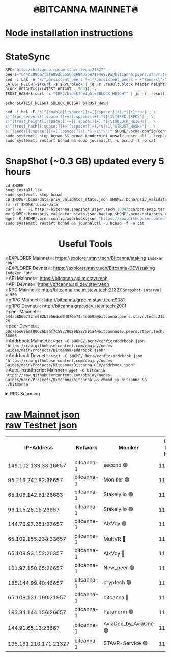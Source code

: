 <h1 align="center"> 🔥BITCANNA MAINNET🔥</h1>


[Node installation instructions](https://github.com/obajay/nodes-Guides/tree/main/Projects/Bitcanna)
=

# StateSync
```python
RPC="http://bitcanna.rpc.m.stavr.tech:21327"
peers="644ac886e7f2fe082b3556dc694076e71a4e959a@bitcanna.peers.stavr.tech:21326"
sed -i.bak -e "s/^persistent_peers *=.*/persistent_peers = \"$peers\"/" $HOME/.bcna/config/config.toml
LATEST_HEIGHT=$(curl -s $RPC/block | jq -r .result.block.header.height); \
BLOCK_HEIGHT=$((LATEST_HEIGHT - 500)); \
TRUST_HASH=$(curl -s "$RPC/block?height=$BLOCK_HEIGHT" | jq -r .result.block_id.hash)

echo $LATEST_HEIGHT $BLOCK_HEIGHT $TRUST_HASH

sed -i.bak -E "s|^(enable[[:space:]]+=[[:space:]]+).*$|\1true| ; \
s|^(rpc_servers[[:space:]]+=[[:space:]]+).*$|\1\"$RPC,$RPC\"| ; \
s|^(trust_height[[:space:]]+=[[:space:]]+).*$|\1$BLOCK_HEIGHT| ; \
s|^(trust_hash[[:space:]]+=[[:space:]]+).*$|\1\"$TRUST_HASH\"| ; \
s|^(seeds[[:space:]]+=[[:space:]]+).*$|\1\"\"|" $HOME/.bcna/config/config.toml
sudo systemctl stop bcnad && bcnad tendermint unsafe-reset-all --keep-addr-book
sudo systemctl restart bcnad && sudo journalctl -u bcnad -f -o cat
```
# SnapShot (~0.3 GB) updated every 5 hours
```python
cd $HOME
snap install lz4
sudo systemctl stop bcnad
cp $HOME/.bcna/data/priv_validator_state.json $HOME/.bcna/priv_validator_state.json.backup
rm -rf $HOME/.bcna/data
curl -o - -L http://bitcanna.snapshot.stavr.tech:1004/bca/bca-snap.tar.lz4 | lz4 -c -d - | tar -x -C $HOME/.bcna --strip-components 2
mv $HOME/.bcna/priv_validator_state.json.backup $HOME/.bcna/data/priv_validator_state.json
wget -O $HOME/.bcna/config/addrbook.json "https://raw.githubusercontent.com/obajay/nodes-Guides/main/Projects/Bitcanna/addrbook.json"
sudo systemctl restart bcnad && journalctl -u bcnad -f -o cat
```

 <h1 align="center"> Useful Tools</h1>

🔥EXPLORER Mainnet🔥:    https://explorer.stavr.tech/Bitcanna/staking          `Indexer "ON"` \
🔥EXPLORER Devnet🔥:     https://explorer.stavr.tech/Bitcanna-DEV/staking     `Indexer "ON"` \
🔥API Mainnet🔥:         https://bitcanna.api.m.stavr.tech \
🔥API Devnet🔥:          https://bitcanna.api.dev.stavr.tech \
🔥RPC Mainnet🔥:         http://bitcanna.rpc.m.stavr.tech:21327         `Snapshot-interval = 300` \
🔥gRPC Mainnet🔥:        http://bitcanna.grpc.m.stavr.tech:9081 \
🔥gRPC Devnet🔥:         http://bitcanna.grpc.dev.stavr.tech:2901 \
🔥peer Mainnet🔥:        `644ac886e7f2fe082b3556dc694076e71a4e959a@bitcanna.peers.stavr.tech:21326` \
🔥peer Devnet🔥:         `b0c7e5c69aaf00626baaf7c59370029b587a91a4@bitcannadev.peers.stavr.tech:30006` \
🔥Addrbook Mainnet🔥:    ```wget -O $HOME/.bcna/config/addrbook.json "https://raw.githubusercontent.com/obajay/nodes-Guides/main/Projects/Bitcanna/addrbook.json"``` \
🔥Addrbook Devnet🔥:    ```wget -O $HOME/.bcna/config/addrbook.json "https://raw.githubusercontent.com/obajay/nodes-Guides/main/Projects/Bitcanna/Bitcanna_DEV/addrbook.json"``` \
🔥Auto_install script Mainnet🔥:```wget -O bitcanna https://raw.githubusercontent.com/obajay/nodes-Guides/main/Projects/Bitcanna/bitcanna && chmod +x bitcanna && ./bitcanna```



<details>
<summary>RPC Scanning</summary>

<h2 align="center"> We scan nodes in real time every 4 hours. And we provide the final result of RPC endpoints.
We cannot influence the operation of these nodes in any way. </h2>


```python
If Voting Power is higher than 0 --> then the Node is a validator of the network and may be subject to attack and be a potential threat to the chain.
```
```python
We marked such validators with a red symbol
```

</details>

[raw Mainnet json](https://rpc-check.bcam.stavr.tech/bcam/rpc-bcam-result.json) \
[raw Testnet json](https://github.com/obajay/StateSync-snapshots/tree/main/Projects/Bitcanna/Rpc-Check-Testnet)
=



<table><tr><th>IP-Address</th><th>Network</th><th>Moniker</th><th>Latest Block Height</th><th>Earliest Block Height</th><th>Catching Up</th><th>Tx Index</th><th>Voting Power</th><th>Scan Time</th></tr><tr><td>149.102.133.38:16657</td><td>bitcanna-1</td><td>second 🟢</td><td>11713888</td><td>1</td><td>False</td><td>on</td><td>0</td><td>2023-12-17T09:01:18.364113184UTC</td></tr><tr><td>95.216.242.82:36657</td><td>bitcanna-1</td><td>Moniker 🟢</td><td>11713879</td><td>5776907</td><td>False</td><td>on</td><td>0</td><td>2023-12-17T09:00:26.871990443UTC</td></tr><tr><td>65.108.142.81:26683</td><td>bitcanna-1</td><td>Stakely.io 🟢</td><td>11713883</td><td>6152001</td><td>False</td><td>on</td><td>0</td><td>2023-12-17T09:00:47.529837546UTC</td></tr><tr><td>93.115.25.15:26657</td><td>bitcanna-1</td><td>Stakely.io 🟢</td><td>11713882</td><td>6520001</td><td>False</td><td>on</td><td>0</td><td>2023-12-17T09:00:40.976978492UTC</td></tr><tr><td>144.76.97.251:27657</td><td>bitcanna-1</td><td>AlxVoy 🟢</td><td>11713886</td><td>8805201</td><td>False</td><td>on</td><td>0</td><td>2023-12-17T09:01:08.605261137UTC</td></tr><tr><td>65.109.155.238:33657</td><td>bitcanna-1</td><td>MultVR 🔴</td><td>11713884</td><td>9933415</td><td>False</td><td>on</td><td>349958</td><td>2023-12-17T09:00:54.461327393UTC</td></tr><tr><td>65.109.93.152:26357</td><td>bitcanna-1</td><td>AlxVoy 🔴</td><td>11713888</td><td>10824001</td><td>False</td><td>on</td><td>1391603</td><td>2023-12-17T09:01:18.960594037UTC</td></tr><tr><td>161.97.150.65:26657</td><td>bitcanna-1</td><td>New_peer 🟢</td><td>11713883</td><td>11334001</td><td>False</td><td>on</td><td>0</td><td>2023-12-17T09:00:47.903213293UTC</td></tr><tr><td>185.144.99.40:46657</td><td>bitcanna-1</td><td>cryptech 🟢</td><td>11713879</td><td>11528001</td><td>False</td><td>on</td><td>0</td><td>2023-12-17T09:00:24.451236669UTC</td></tr><tr><td>65.108.131.190:21957</td><td>bitcanna-1</td><td>bitcanna 🔴</td><td>11713885</td><td>11613885</td><td>False</td><td>on</td><td>408430</td><td>2023-12-17T09:00:58.949208613UTC</td></tr><tr><td>193.34.144.156:26657</td><td>bitcanna-1</td><td>Paranorm 🟢</td><td>11713885</td><td>11645501</td><td>False</td><td>on</td><td>0</td><td>2023-12-17T09:00:59.288826903UTC</td></tr><tr><td>144.91.65.13:26667</td><td>bitcanna-1</td><td>AviaDoc_by_AviaOne 🟢</td><td>11713885</td><td>11708001</td><td>False</td><td>on</td><td>0</td><td>2023-12-17T09:01:03.856470778UTC</td></tr><tr><td>135.181.210.171:21327</td><td>bitcanna-1</td><td>STAVR-Service 🟢</td><td>11713886</td><td>11712901</td><td>False</td><td>on</td><td>0</td><td>2023-12-17T09:01:08.354966087UTC</td></tr></table>
